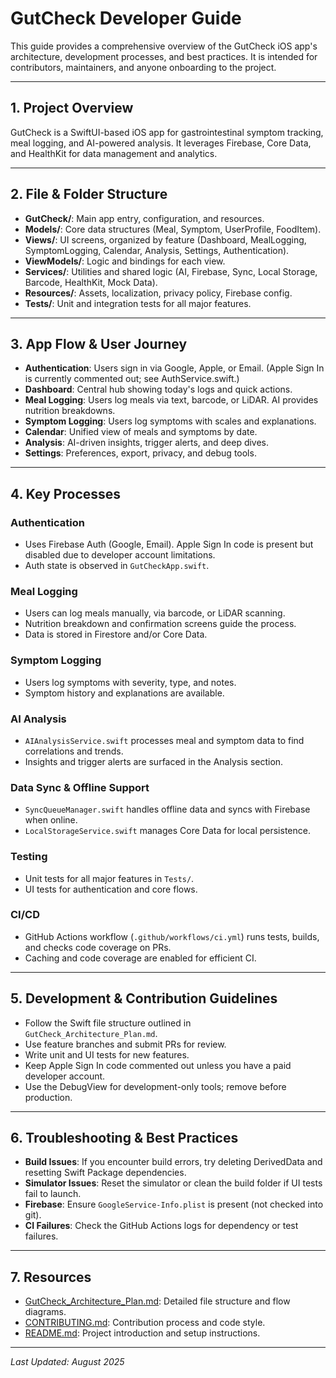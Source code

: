 # GutCheck Developer Guide

This guide provides a comprehensive overview of the GutCheck iOS app's architecture, development processes, and best practices. It is intended for contributors, maintainers, and anyone onboarding to the project.

---

## 1. Project Overview
GutCheck is a SwiftUI-based iOS app for gastrointestinal symptom tracking, meal logging, and AI-powered analysis. It leverages Firebase, Core Data, and HealthKit for data management and analytics.

---

## 2. File & Folder Structure

- **GutCheck/**: Main app entry, configuration, and resources.
- **Models/**: Core data structures (Meal, Symptom, UserProfile, FoodItem).
- **Views/**: UI screens, organized by feature (Dashboard, MealLogging, SymptomLogging, Calendar, Analysis, Settings, Authentication).
- **ViewModels/**: Logic and bindings for each view.
- **Services/**: Utilities and shared logic (AI, Firebase, Sync, Local Storage, Barcode, HealthKit, Mock Data).
- **Resources/**: Assets, localization, privacy policy, Firebase config.
- **Tests/**: Unit and integration tests for all major features.

---

## 3. App Flow & User Journey

- **Authentication**: Users sign in via Google, Apple, or Email. (Apple Sign In is currently commented out; see AuthService.swift.)
- **Dashboard**: Central hub showing today's logs and quick actions.
- **Meal Logging**: Users log meals via text, barcode, or LiDAR. AI provides nutrition breakdowns.
- **Symptom Logging**: Users log symptoms with scales and explanations.
- **Calendar**: Unified view of meals and symptoms by date.
- **Analysis**: AI-driven insights, trigger alerts, and deep dives.
- **Settings**: Preferences, export, privacy, and debug tools.

---

## 4. Key Processes

### Authentication
- Uses Firebase Auth (Google, Email). Apple Sign In code is present but disabled due to developer account limitations.
- Auth state is observed in `GutCheckApp.swift`.

### Meal Logging
- Users can log meals manually, via barcode, or LiDAR scanning.
- Nutrition breakdown and confirmation screens guide the process.
- Data is stored in Firestore and/or Core Data.

### Symptom Logging
- Users log symptoms with severity, type, and notes.
- Symptom history and explanations are available.

### AI Analysis
- `AIAnalysisService.swift` processes meal and symptom data to find correlations and trends.
- Insights and trigger alerts are surfaced in the Analysis section.

### Data Sync & Offline Support
- `SyncQueueManager.swift` handles offline data and syncs with Firebase when online.
- `LocalStorageService.swift` manages Core Data for local persistence.

### Testing
- Unit tests for all major features in `Tests/`.
- UI tests for authentication and core flows.

### CI/CD
- GitHub Actions workflow (`.github/workflows/ci.yml`) runs tests, builds, and checks code coverage on PRs.
- Caching and code coverage are enabled for efficient CI.

---

## 5. Development & Contribution Guidelines

- Follow the Swift file structure outlined in `GutCheck_Architecture_Plan.md`.
- Use feature branches and submit PRs for review.
- Write unit and UI tests for new features.
- Keep Apple Sign In code commented out unless you have a paid developer account.
- Use the DebugView for development-only tools; remove before production.

---

## 6. Troubleshooting & Best Practices

- **Build Issues**: If you encounter build errors, try deleting DerivedData and resetting Swift Package dependencies.
- **Simulator Issues**: Reset the simulator or clean the build folder if UI tests fail to launch.
- **Firebase**: Ensure `GoogleService-Info.plist` is present (not checked into git).
- **CI Failures**: Check the GitHub Actions logs for dependency or test failures.

---

## 7. Resources
- [GutCheck_Architecture_Plan.md](GutCheck_Architecture_Plan.md): Detailed file structure and flow diagrams.
- [CONTRIBUTING.md](CONTRIBUTING.md): Contribution process and code style.
- [README.md](README.md): Project introduction and setup instructions.

---

_Last Updated: August 2025_
